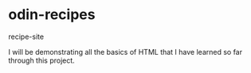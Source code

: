 # odin-recipes
recipe-site

I will be demonstrating all the basics of HTML that I have learned so far through this project.
